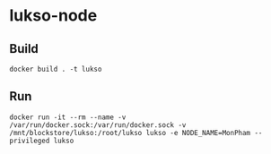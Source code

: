 # lukso-node

## Build
    docker build . -t lukso
  
## Run
    docker run -it --rm --name -v /var/run/docker.sock:/var/run/docker.sock -v /mnt/blockstore/lukso:/root/lukso lukso -e NODE_NAME=MonPham --privileged lukso
